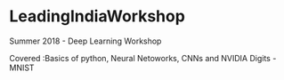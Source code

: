 # LeadingIndiaWorkshop
Summer 2018 - Deep Learning Workshop 

Covered :Basics of python, Neural Netoworks, CNNs and NVIDIA Digits - MNIST
